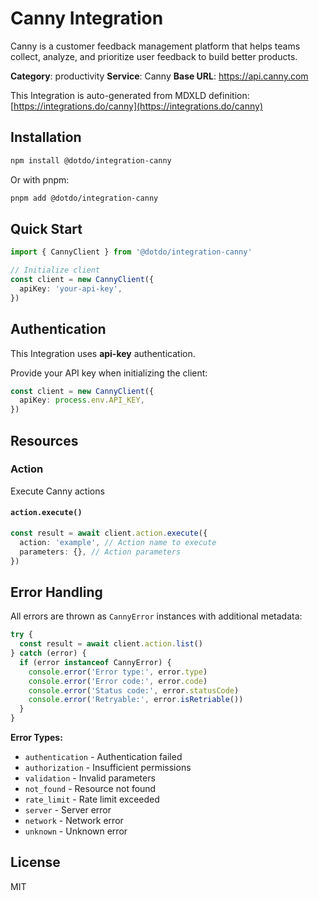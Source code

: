 # Canny Integration

Canny is a customer feedback management platform that helps teams collect, analyze, and prioritize user feedback to build better products.

**Category**: productivity
**Service**: Canny
**Base URL**: https://api.canny.com

This Integration is auto-generated from MDXLD definition: [https://integrations.do/canny](https://integrations.do/canny)

## Installation

```bash
npm install @dotdo/integration-canny
```

Or with pnpm:

```bash
pnpm add @dotdo/integration-canny
```

## Quick Start

```typescript
import { CannyClient } from '@dotdo/integration-canny'

// Initialize client
const client = new CannyClient({
  apiKey: 'your-api-key',
})
```

## Authentication

This Integration uses **api-key** authentication.

Provide your API key when initializing the client:

```typescript
const client = new CannyClient({
  apiKey: process.env.API_KEY,
})
```

## Resources

### Action

Execute Canny actions

#### `action.execute()`

```typescript
const result = await client.action.execute({
  action: 'example', // Action name to execute
  parameters: {}, // Action parameters
})
```

## Error Handling

All errors are thrown as `CannyError` instances with additional metadata:

```typescript
try {
  const result = await client.action.list()
} catch (error) {
  if (error instanceof CannyError) {
    console.error('Error type:', error.type)
    console.error('Error code:', error.code)
    console.error('Status code:', error.statusCode)
    console.error('Retryable:', error.isRetriable())
  }
}
```

**Error Types:**

- `authentication` - Authentication failed
- `authorization` - Insufficient permissions
- `validation` - Invalid parameters
- `not_found` - Resource not found
- `rate_limit` - Rate limit exceeded
- `server` - Server error
- `network` - Network error
- `unknown` - Unknown error

## License

MIT
